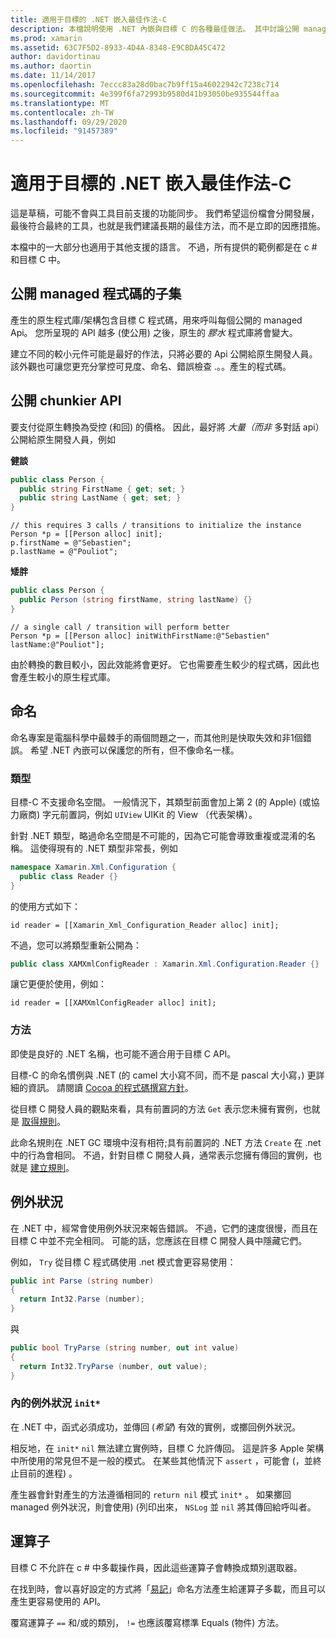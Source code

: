 ```yaml
---
title: 適用于目標的 .NET 嵌入最佳作法-C
description: 本檔說明使用 .NET 內嵌與目標 C 的各種最佳做法。 其中討論公開 managed 程式碼的子集、公開 chunkier API、命名等等。
ms.prod: xamarin
ms.assetid: 63C7F5D2-8933-4D4A-8348-E9CBDA45C472
author: davidortinau
ms.author: daortin
ms.date: 11/14/2017
ms.openlocfilehash: 7eccc83a28d0bac7b9ff15a46022942c7238c714
ms.sourcegitcommit: 4e399f6fa72993b9580d41b93050be935544ffaa
ms.translationtype: MT
ms.contentlocale: zh-TW
ms.lasthandoff: 09/29/2020
ms.locfileid: "91457389"
---
```

# <a name="net-embedding-best-practices-for-objective-c"></a>適用于目標的 .NET 嵌入最佳作法-C

這是草稿，可能不會與工具目前支援的功能同步。 我們希望這份檔會分開發展，最後符合最終的工具，也就是我們建議長期的最佳方法，而不是立即的因應措施。

本檔中的一大部分也適用于其他支援的語言。 不過，所有提供的範例都是在 c # 和目標 C 中。

## <a name="exposing-a-subset-of-the-managed-code"></a>公開 managed 程式碼的子集

產生的原生程式庫/架構包含目標 C 程式碼，用來呼叫每個公開的 managed Api。 您所呈現的 API 越多 (使公用) 之後，原生的 _膠水_ 程式庫將會變大。

建立不同的較小元件可能是最好的作法，只將必要的 Api 公開給原生開發人員。 該外觀也可讓您更充分掌控可見度、命名、錯誤檢查 .。。產生的程式碼。

## <a name="exposing-a-chunkier-api"></a>公開 chunkier API

要支付從原生轉換為受控 (和回) 的價格。 因此，最好將 _大量（而非_ 多對話 api）公開給原生開發人員，例如

**健談**

```csharp
public class Person {
  public string FirstName { get; set; }
  public string LastName { get; set; }
}
```

```objc
// this requires 3 calls / transitions to initialize the instance
Person *p = [[Person alloc] init];
p.firstName = @"Sebastien";
p.lastName = @"Pouliot";
```

**矮胖**

```csharp
public class Person {
  public Person (string firstName, string lastName) {}
}
```

```objc
// a single call / transition will perform better
Person *p = [[Person alloc] initWithFirstName:@"Sebastien" lastName:@"Pouliot"];
```

由於轉換的數目較小，因此效能將會更好。 它也需要產生較少的程式碼，因此也會產生較小的原生程式庫。

## <a name="naming"></a>命名

命名專案是電腦科學中最棘手的兩個問題之一，而其他則是快取失效和非1個錯誤。 希望 .NET 內嵌可以保護您的所有，但不像命名一樣。

### <a name="types"></a>類型

目標-C 不支援命名空間。 一般情況下，其類型前面會加上第 2 (的 Apple)  (或協力廠商) 字元前置詞，例如 `UIView` UIKit 的 View （代表架構）。

針對 .NET 類型，略過命名空間是不可能的，因為它可能會導致重複或混淆的名稱。 這使得現有的 .NET 類型非常長，例如

```csharp
namespace Xamarin.Xml.Configuration {
  public class Reader {}
}
```

的使用方式如下：

```objc
id reader = [[Xamarin_Xml_Configuration_Reader alloc] init];
```

不過，您可以將類型重新公開為：

```csharp
public class XAMXmlConfigReader : Xamarin.Xml.Configuration.Reader {}
```

讓它更便於使用，例如：

```objc
id reader = [[XAMXmlConfigReader alloc] init];
```

### <a name="methods"></a>方法

即使是良好的 .NET 名稱，也可能不適合用于目標 C API。

目標-C 的命名慣例與 .NET (的 camel 大小寫不同，而不是 pascal 大小寫，) 更詳細的資訊。
請閱讀 [Cocoa 的程式碼撰寫方針](https://developer.apple.com/library/content/documentation/Cocoa/Conceptual/CodingGuidelines/Articles/NamingMethods.html#//apple_ref/doc/uid/20001282-BCIGIJJF)。

從目標 C 開發人員的觀點來看，具有前置詞的方法 `Get` 表示您未擁有實例，也就是 [取得規則](https://developer.apple.com/library/content/documentation/CoreFoundation/Conceptual/CFMemoryMgmt/Concepts/Ownership.html#//apple_ref/doc/uid/20001148-SW1)。

此命名規則在 .NET GC 環境中沒有相符;具有前置詞的 .NET 方法 `Create` 在 .net 中的行為會相同。 不過，針對目標 C 開發人員，通常表示您擁有傳回的實例，也就是 [建立規則](https://developer.apple.com/library/content/documentation/CoreFoundation/Conceptual/CFMemoryMgmt/Concepts/Ownership.html#//apple_ref/doc/uid/20001148-103029)。

## <a name="exceptions"></a>例外狀況

在 .NET 中，經常會使用例外狀況來報告錯誤。 不過，它們的速度很慢，而且在目標 C 中並不完全相同。 可能的話，您應該在目標 C 開發人員中隱藏它們。

例如， `Try` 從目標 C 程式碼使用 .net 模式會更容易使用：

```csharp
public int Parse (string number)
{
  return Int32.Parse (number);
}
```

與

```csharp
public bool TryParse (string number, out int value)
{
  return Int32.TryParse (number, out value);
}
```

### <a name="exceptions-inside-init"></a>內的例外狀況 `init*`

在 .NET 中，函式必須成功，並傳回 (_希望_) 有效的實例，或擲回例外狀況。

相反地，在 `init*` `nil` 無法建立實例時，目標 C 允許傳回。 這是許多 Apple 架構中所使用的常見但不是一般的模式。 在某些其他情況下 `assert` ，可能會 (，並終止目前的進程) 。

產生器會針對產生的方法遵循相同的 `return nil` 模式 `init*` 。 如果擲回 managed 例外狀況，則會使用)  (列印出來， `NSLog` 並 `nil` 將其傳回給呼叫者。

## <a name="operators"></a>運算子

目標 C 不允許在 c # 中多載操作員，因此這些運算子會轉換成類別選取器。

在找到時，會以喜好設定的方式將「[易記](/dotnet/standard/design-guidelines/operator-overloads)」命名方法產生給運算子多載，而且可以產生更容易使用的 API。

覆寫運算子 `==` 和/或的類別， `!=` 也應該覆寫標準 Equals (物件) 方法。